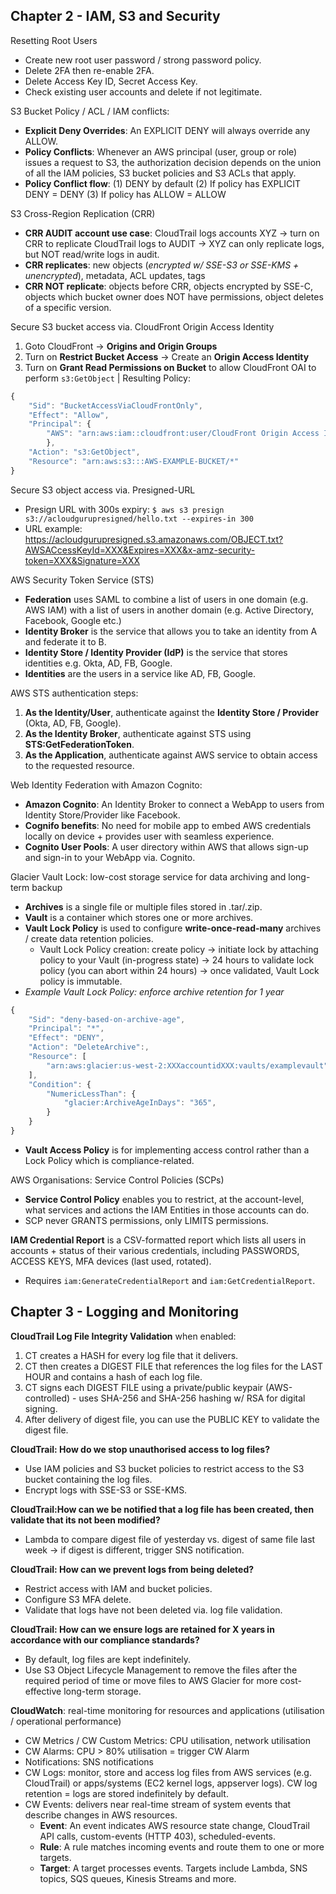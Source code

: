 ## Chapter 2 - IAM, S3 and Security

Resetting Root Users
* Create new root user password / strong password policy.
* Delete 2FA then re-enable 2FA.
* Delete Access Key ID, Secret Access Key.
* Check existing user accounts and delete if not legitimate.

S3 Bucket Policy / ACL / IAM conflicts:
* __Explicit Deny Overrides__: An EXPLICIT DENY will always override any ALLOW.
* __Policy Conflicts__: Whenever an AWS principal (user, group or role) issues a request to S3, the authorization decision depends on the union of all the IAM policies, S3 bucket policies and S3 ACLs that apply.
* __Policy Conflict flow__: (1) DENY by default (2) If policy has EXPLICIT DENY = DENY (3) If policy has ALLOW = ALLOW

S3 Cross-Region Replication (CRR)
* __CRR AUDIT account use case__: CloudTrail logs accounts XYZ -> turn on CRR to replicate CloudTrail logs to AUDIT -> XYZ can only replicate logs, but NOT read/write logs in audit.
* __CRR replicates__: new objects (_encrypted w/ SSE-S3 or SSE-KMS + unencrypted_), metadata, ACL updates, tags
* __CRR NOT replicate__: objects before CRR, objects encrypted by SSE-C, objects which bucket owner does NOT have permissions, object deletes of a specific version.

Secure S3 bucket access via. CloudFront Origin Access Identity
1. Goto CloudFront -> __Origins and Origin Groups__
2. Turn on __Restrict Bucket Access__ -> Create an __Origin Access Identity__
3. Turn on __Grant Read Permissions on Bucket__ to allow CloudFront OAI to perform `s3:GetObject` | Resulting Policy:
```javascript
{
	"Sid": "BucketAccessViaCloudFrontOnly",
	"Effect": "Allow",
	"Principal": {
		"AWS": "arn:aws:iam::cloudfront:user/CloudFront Origin Access Identity EAF5XXXXXXXXX"
		},
	"Action": "s3:GetObject",
	"Resource": "arn:aws:s3:::AWS-EXAMPLE-BUCKET/*"
}
```

Secure S3 object access via. Presigned-URL
* Presign URL with 300s expiry: `$ aws s3 presign s3://acloudgurupresigned/hello.txt --expires-in 300`
* URL example: https://acloudgurupresigned.s3.amazonaws.com/OBJECT.txt?AWSACcessKeyId=XXX&Expires=XXX&x-amz-security-token=XXX&Signature=XXX

AWS Security Token Service (STS)
* __Federation__ uses SAML to combine a list of users in one domain (e.g. AWS IAM) with a list of users in another domain (e.g. Active Directory, Facebook, Google etc.)
* __Identity Broker__ is the service that allows you to take an identity from A and federate it to B.
* __Identity Store / Identity Provider (IdP)__ is the service that stores identities e.g. Okta, AD, FB, Google.
* __Identities__ are the users in a service like AD, FB, Google.

AWS STS authentication steps:
1. __As the Identity/User__, authenticate against the __Identity Store / Provider__ (Okta, AD, FB, Google).
2. __As the Identity Broker__, authenticate against STS using __STS:GetFederationToken__.
3. __As the Application__, authenticate against AWS service to obtain access to the requested resource.

Web Identity Federation with Amazon Cognito:
* __Amazon Cognito__: An Identity Broker to connect a WebApp to users from Identity Store/Provider like Facebook.
* __Cognifo benefits__: No need for mobile app to embed AWS credentials locally on device + provides user with seamless experience.
* __Cognito User Pools__: A user directory within AWS that allows sign-up and sign-in to your WebApp via. Cognito.

Glacier Vault Lock: low-cost storage service for data archiving and long-term backup
* __Archives__ is a single file or multiple files stored in .tar/.zip.
* __Vault__ is a container which stores one or more archives.
* __Vault Lock Policy__ is used to configure __write-once-read-many__ archives / create data retention policies.
	* Vault Lock Policy creation: create policy -> initiate lock by attaching policy to your Vault (in-progress state) -> 24 hours to validate lock policy (you can abort within 24 hours) -> once validated, Vault Lock policy is immutable.
* _Example Vault Lock Policy: enforce archive retention for 1 year_
```javascript
{
	"Sid": "deny-based-on-archive-age",
	"Principal": "*",
	"Effect": "DENY",
	"Action": "DeleteArchive":,
	"Resource": [
		"arn:aws:glacier:us-west-2:XXXaccountidXXX:vaults/examplevault"
	],
	"Condition": {
		"NumericLessThan": {
			"glacier:ArchiveAgeInDays": "365",
		}
	}
}
```
* __Vault Access Policy__ is for implementing access control rather than a Lock Policy which is compliance-related.

AWS Organisations: Service Control Policies (SCPs)
* __Service Control Policy__ enables you to restrict, at the account-level, what services and actions the IAM Entities in those accounts can do.
* SCP never GRANTS permissions, only LIMITS permissions.

__IAM Credential Report__ is a CSV-formatted report which lists all users in accounts + status of their various credentials, including PASSWORDS, ACCESS KEYS, MFA devices (last used, rotated).
* Requires `iam:GenerateCredentialReport` and `iam:GetCredentialReport`.


## Chapter 3 - Logging and Monitoring

__CloudTrail Log File Integrity Validation__ when enabled:
1. CT creates a HASH for every log file that it delivers.
2. CT then creates a DIGEST FILE that references the log files for the LAST HOUR and contains a hash of each log file.
3. CT signs each DIGEST FILE using a private/public keypair (AWS-controlled) - uses SHA-256 and SHA-256 hashing w/ RSA for digital signing.
4. After delivery of digest file, you can use the PUBLIC KEY to validate the digest file.

__CloudTrail: How do we stop unauthorised access to log files?__
* Use IAM policies and S3 bucket policies to restrict access to the S3 bucket containing the log files.
* Encrypt logs with SSE-S3 or SSE-KMS.

__CloudTrail:How can we be notified that a log file has been created, then validate that its not been modified?__
* Lambda to compare digest file of yesterday vs. digest of same file last week -> if digest is different, trigger SNS notification.

__CloudTrail: How can we prevent logs from being deleted?__
* Restrict access with IAM and bucket policies.
* Configure S3 MFA delete.
* Validate that logs have not been deleted via. log file validation.

__CloudTrail: How can we ensure logs are retained for X years in accordance with our compliance standards?__
* By default, log files are kept indefinitely.
* Use S3 Object Lifecycle Management to remove the files after the required period of time or move files to AWS Glacier for more cost-effective long-term storage.

__CloudWatch__: real-time monitoring for resources and applications (utilisation / operational performance)
* CW Metrics / CW Custom Metrics: CPU utilisation, network utilisation
* CW Alarms: CPU > 80% utilisation = trigger CW Alarm
* Notifications: SNS notifications
* CW Logs: monitor, store and access log files from AWS services (e.g. CloudTrail) or apps/systems (EC2 kernel logs, appserver logs). CW log retention = logs are stored indefinitely by default.
* CW Events: delivers near real-time stream of system events that describe changes in AWS resources.
	* __Event__: An event indicates AWS resource state change, CloudTrail API calls, custom-events (HTTP 403), scheduled-events.
	* __Rule__: A rule matches incoming events and route them to one or more targets.
	* __Target__: A target processes events. Targets include Lambda, SNS topics, SQS queues, Kinesis Streams and more.

 